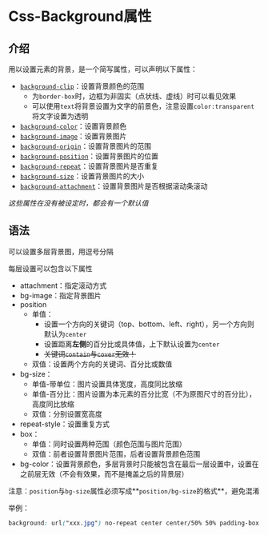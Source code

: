 # Css-Background属性

## 介绍

用以设置元素的背景，是一个简写属性，可以声明以下属性：

+ [`background-clip`](https://developer.mozilla.org/zh-CN/docs/Web/CSS/background-clip)：设置背景颜色的范围
  + 为`border-box`时，边框为非固实（点状线、虚线）时可以看见效果
  + 可以使用`text`将背景设置为文字的前景色，注意设置`color:transparent`将文字设置为透明
+ [`background-color`](https://developer.mozilla.org/zh-CN/docs/Web/CSS/background-color)：设置背景颜色
+ [`background-image`](https://developer.mozilla.org/zh-CN/docs/Web/CSS/background-image)：设置背景图片
+ [`background-origin`](https://developer.mozilla.org/zh-CN/docs/Web/CSS/background-origin)：设置背景图片的范围
+ [`background-position`](https://developer.mozilla.org/zh-CN/docs/Web/CSS/background-position)：设置背景图片的位置
+ [`background-repeat`](https://developer.mozilla.org/zh-CN/docs/Web/CSS/background-repeat)：设置背景图片是否重复
+ [`background-size`](https://developer.mozilla.org/zh-CN/docs/Web/CSS/background-size)：设置背景图片的大小
+  [`background-attachment`](https://developer.mozilla.org/zh-CN/docs/Web/CSS/background-attachment)：设置背景图片是否根据滚动条滚动

*这些属性在没有被设定时，都会有一个默认值*

## 语法

可以设置多层背景图，用逗号分隔

每层设置可以包含以下属性

+ attachment：指定滚动方式
+ bg-image：指定背景图片
+ position
  + 单值：
    + 设置一个方向的关键词（top、bottom、left、right），另一个方向则默认为`center`
    + 设置距离**左侧**的百分比或具体值，上下默认设置为`center`
    + ~~关键词`contain`与`cover`无效！~~
  + 双值：设置两个方向的关键词、百分比或数值
+ bg-size：
  + 单值-带单位：图片设置具体宽度，高度同比放缩
  + 单值-百分比：图片设置为本元素的百分比宽（不为原图尺寸的百分比），高度同比放缩
  + 双值：分别设置宽高度
+ repeat-style：设置重复方式
+ box：
  + 单值：同时设置两种范围（颜色范围与图片范围）
  + 双值：前者设置背景图片范围，后者设置背景颜色范围
+ bg-color：设置背景颜色，多层背景时只能被包含在最后一层设置中，设置在之前层无效（不会有效果，而不是掩盖之后的背景层）

注意：`position`与`bg-size`属性必须写成**`position/bg-size`的格式**，避免混淆

举例：

```css
background: url("xxx.jpg") no-repeat center center/50% 50% padding-box border-box, url("yyy.jpg") no-repeat center center/70% 70% padding-box border-box, #6c7f97;
```

